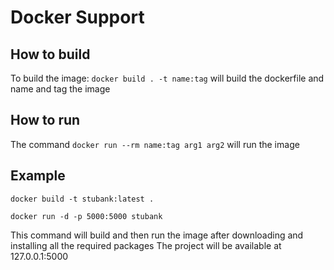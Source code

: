 # Docker Support
## How to build
To build the image:
`docker build . -t name:tag` will build the dockerfile and name and tag the image
## How to run
The command `docker run --rm name:tag arg1 arg2` will run the image

## Example
`docker build -t stubank:latest .`

`docker run -d -p 5000:5000 stubank`

This command will build and then run the image after downloading and installing all the required packages
The project will be available at 127.0.0.1:5000